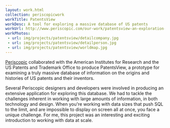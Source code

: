 ```yaml
---
layout: work.html
collection: periscopicwork
workTitle: PatentsView
workDesc: A tool for exploring a massive database of US patents
workUrl: http://www.periscopic.com/our-work/patentsview-an-exploration-of-over-5-million-u-s-patents-and-their-inventors
workPhotos:
 - url: img/projects/patentsview/detailcompany.jpg
 - url: img/projects/patentsview/detailperson.jpg
 - url: img/projects/patentsview/worldmap.jpg
---
```


<a href="http://www.periscopic.com/" target="_blank">Periscopic</a> collaborated with the American Institutes for Research and the US Patents and Trademark Office to produce PatentsView, a prototype for examining a truly massive database of information on the origins and histories of US patents and their inventors.

Several Periscopic designers and developers were involved in producing an extensive application for exploring this database. We had to tackle the challenges inherent in working with large amounts of information, in both technology and design. When you're working with data sizes that push SQL to the limit, and are impossible to display on screen all at once, you face a unique challenge. For me, this project was an interesting and exciting introduction to working with data at scale.
